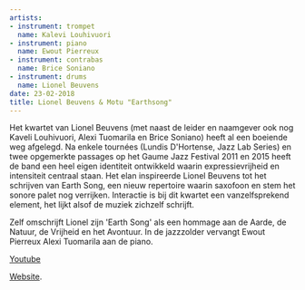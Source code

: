 ```yaml
---
artists:
- instrument: trompet
  name: Kalevi Louhivuori
- instrument: piano
  name: Ewout Pierreux
- instrument: contrabas
  name: Brice Soniano
- instrument: drums
  name: Lionel Beuvens
date: 23-02-2018
title: Lionel Beuvens & Motu "Earthsong"
---
```

Het kwartet van Lionel Beuvens (met naast de leider en naamgever ook nog Kaveli Louhivuori, Alexi 
Tuomarila en Brice Soniano) heeft al een boeiende weg afgelegd. Na enkele tournées (Lundis D'Hortense, 
Jazz Lab Series) en twee opgemerkte passages op het Gaume Jazz Festival 2011 en 2015 heeft de band een 
heel eigen identiteit ontwikkeld waarin expressievrijheid en intensiteit centraal staan. Het elan 
inspireerde Lionel Beuvens tot het schrijven van Earth Song, een nieuw repertoire waarin saxofoon en 
stem het sonore palet nog verrijken. Interactie is bij dit kwartet een vanzelfsprekend element, het 
lijkt alsof de muziek zichzelf schrijft. 

Zelf omschrijft Lionel zijn 'Earth Song' als een hommage aan de Aarde, de Natuur, de Vrijheid en het Avontuur.
In de jazzzolder vervangt Ewout Pierreux Alexi Tuomarila aan de piano.

[Youtube](https://www.youtube.com/watch?time_continue=74&v=8H4rMxo8KvY) 

[Website](https://www.lionelbeuvens.com/earthsong).